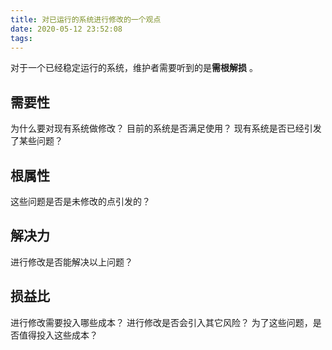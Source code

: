 ```yaml
---
title: 对已运行的系统进行修改的一个观点
date: 2020-05-12 23:52:08
tags:
---
```

对于一个已经稳定运行的系统，维护者需要听到的是**需根解损** 。

## 需要性
为什么要对现有系统做修改？
目前的系统是否满足使用？
现有系统是否已经引发了某些问题？

## 根属性
这些问题是否是未修改的点引发的？

## 解决力
进行修改是否能解决以上问题？

## 损益比
进行修改需要投入哪些成本？
进行修改是否会引入其它风险？
为了这些问题，是否值得投入这些成本？ 
